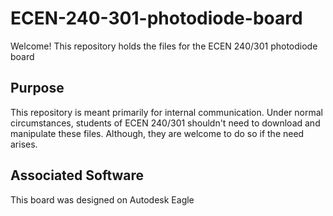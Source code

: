 # ECEN-240-301-photodiode-board

Welcome! This repository holds the files for the ECEN 240/301 photodiode board

## Purpose

This repository is meant primarily for internal communication. Under normal circumstances, students of ECEN 240/301 shouldn't need to download and manipulate these files. Although, they are welcome to do so if the need arises.

## Associated Software

This board was designed on Autodesk Eagle